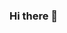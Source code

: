 ### Hi there 👋

<!--
**NidiaMacedo/NidiaMacedo** is a ✨ _special_ ✨ repository because its `README.md` (this file) appears on your GitHub profile.

- 🔭 I am currently working in the production area of ​​the association of condominium owners
- 🌱 I am currently learning HTML, CSS, JAVASCRIP at Tecnolochicas PRO
- 👯 I am looking to collaborate in the Technology Industry as a web developer
- 🤔 I am looking for help with managing new web development frameworks
- 📫 How to contact me: ...
- 😄 Pronouns: Nidia or Macedo
- ⚡ Fun fact: I love dogs and new challenges
